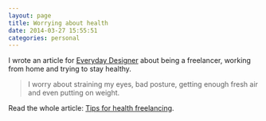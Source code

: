 ```yaml
---
layout: page 
title: Worrying about health
date: 2014-03-27 15:55:51
categories: personal
---
```


I wrote an article for [Everyday Designer][1] about being a freelancer, working from home and trying to stay healthy.

<!--more-->

> I worry about straining my eyes, bad posture, getting enough fresh air and even putting on weight.

Read the whole article: [Tips for health freelancing][2].

 [1]: http://everydaydesigner.net/ "Everyday Designer"
 [2]: http://everydaydesigner.net/freelancing/tips-for-healthy-freelancing "My article about health on Everyday Designer"